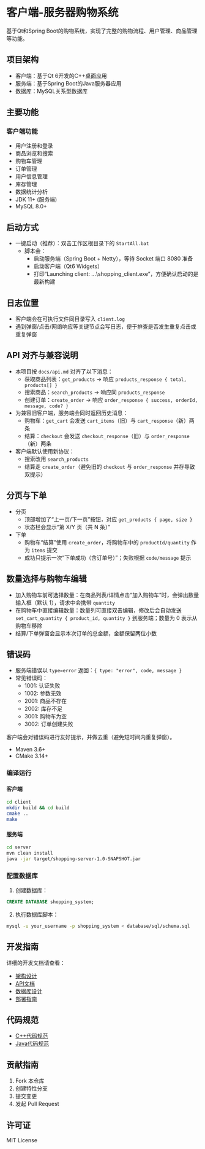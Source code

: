 # 客户端-服务器购物系统

基于Qt和Spring Boot的购物系统，实现了完整的购物流程、用户管理、商品管理等功能。

## 项目架构

- 客户端：基于Qt 6开发的C++桌面应用
- 服务端：基于Spring Boot的Java服务器应用
- 数据库：MySQL关系型数据库

## 主要功能

### 客户端功能
- 用户注册和登录
- 商品浏览和搜索
- 购物车管理
- 订单管理
- 用户信息管理
- 库存管理
- 数据统计分析
- JDK 11+ (服务端)
- MySQL 8.0+

## 启动方式

- 一键启动（推荐）：双击工作区根目录下的 `StartAll.bat`
	- 脚本会：
		- 启动服务端（Spring Boot + Netty），等待 Socket 端口 8080 准备
		- 启动客户端（Qt6 Widgets）
		- 打印“Launching client: …\shopping_client.exe”，方便确认启动的是最新构建

## 日志位置

- 客户端会在可执行文件同目录写入 `client.log`
- 遇到弹窗/点击/网络响应等关键节点会写日志，便于排查是否发生重复点击或重复弹窗

## API 对齐与兼容说明

- 本项目按 `docs/api.md` 对齐了以下消息：
	- 获取商品列表：`get_products` → 响应 `products_response { total, products[] }`
	- 搜索商品：`search_products` → 响应同 `products_response`
	- 创建订单：`create_order` → 响应 `order_response { success, orderId, message, code? }`
- 为兼容旧客户端，服务端会同时返回历史消息：
	- 购物车：`get_cart` 会发送 `cart_items`（旧）与 `cart_response`（新）两条
	- 结算：`checkout` 会发送 `checkout_response`（旧）与 `order_response`（新）两条
- 客户端默认使用新协议：
	- 搜索改用 `search_products`
	- 结算走 `create_order`（避免旧的 `checkout` 与 `order_response` 并存导致双提示）

## 分页与下单

- 分页
	- 顶部增加了“上一页/下一页”按钮，对应 `get_products { page, size }`
	- 状态栏会显示“第 X/Y 页（共 N 条）”
- 下单
	- 购物车“结算”使用 `create_order`，将购物车中的 `productId/quantity` 作为 `items` 提交
	- 成功只提示一次“下单成功（含订单号）”；失败根据 `code/message` 提示

## 数量选择与购物车编辑

- 加入购物车前可选择数量：在商品列表/详情点击“加入购物车”时，会弹出数量输入框（默认 1），请求中会携带 `quantity`
- 在购物车中直接编辑数量：数量列可直接双击编辑，修改后会自动发送 `set_cart_quantity { product_id, quantity }` 到服务端；数量为 0 表示从购物车移除
- 结算/下单弹窗会显示本次订单的总金额，金额保留两位小数

## 错误码

- 服务端错误以 `type=error` 返回：`{ type: "error", code, message }`
- 常见错误码：
	- 1001: 认证失败
	- 1002: 参数无效
	- 2001: 商品不存在
	- 2002: 库存不足
	- 3001: 购物车为空
	- 3002: 订单创建失败

客户端会对错误码进行友好提示，并做去重（避免短时间内重复弹窗）。
- Maven 3.6+
- CMake 3.14+

### 编译运行

#### 客户端
```bash
cd client
mkdir build && cd build
cmake ..
make
```

#### 服务端
```bash
cd server
mvn clean install
java -jar target/shopping-server-1.0-SNAPSHOT.jar
```

### 配置数据库
1. 创建数据库：
```sql
CREATE DATABASE shopping_system;
```

2. 执行数据库脚本：
```bash
mysql -u your_username -p shopping_system < database/sql/schema.sql
```

## 开发指南

详细的开发文档请查看：
- [架构设计](docs/架构.md)
- [API文档](docs/api.md)
- [数据库设计](docs/database.md)
- [部署指南](docs/deployment.md)

## 代码规范
- [C++代码规范](docs/cpp-style-guide.md)
- [Java代码规范](docs/java-style-guide.md)

## 贡献指南
1. Fork 本仓库
2. 创建特性分支
3. 提交变更
4. 发起 Pull Request

## 许可证
MIT License